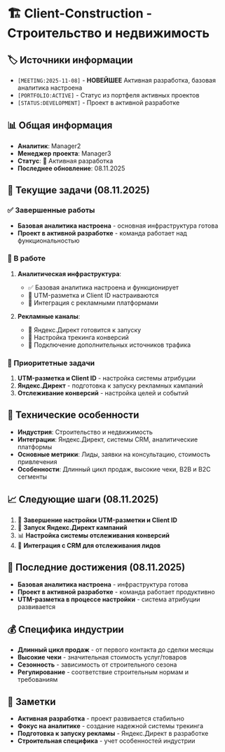 # 🏗️ Client-Construction - Строительство и недвижимость

## 🏷️ Источники информации
- `[MEETING:2025-11-08]` - **НОВЕЙШЕЕ** Активная разработка, базовая аналитика настроена
- `[PORTFOLIO:ACTIVE]` - Статус из портфеля активных проектов
- `[STATUS:DEVELOPMENT]` - Проект в активной разработке

## 📊 Общая информация
- **Аналитик**: Manager2
- **Менеджер проекта**: Manager3
- **Статус**: 🚀 Активная разработка
- **Последнее обновление**: 08.11.2025

## 🎯 Текущие задачи (08.11.2025)

### ✅ Завершенные работы
- **Базовая аналитика настроена** - основная инфраструктура готова
- **Проект в активной разработке** - команда работает над функциональностью

### 🔄 В работе
1. **Аналитическая инфраструктура**:
   - ✅ Базовая аналитика настроена и функционирует
   - 🔄 UTM-разметка и Client ID настраиваются
   - 🔄 Интеграция с рекламными платформами

2. **Рекламные каналы**:
   - 🔄 Яндекс.Директ готовится к запуску
   - 🔄 Настройка трекинга конверсий
   - 🔄 Подключение дополнительных источников трафика

### 🎯 Приоритетные задачи
1. **UTM-разметка и Client ID** - настройка системы атрибуции
2. **Яндекс.Директ** - подготовка к запуску рекламных кампаний
3. **Отслеживание конверсий** - настройка целей и событий

## 🔧 Технические особенности
- **Индустрия**: Строительство и недвижимость
- **Интеграции**: Яндекс.Директ, системы CRM, аналитические платформы
- **Основные метрики**: Лиды, заявки на консультацию, стоимость привлечения
- **Особенности**: Длинный цикл продаж, высокие чеки, B2B и B2C сегменты

## 📈 Следующие шаги (08.11.2025)
1. 🔄 **Завершение настройки UTM-разметки и Client ID**
2. 🚀 **Запуск Яндекс.Директ кампаний**
3. 📊 **Настройка системы отслеживания конверсий**
4. 🎯 **Интеграция с CRM для отслеживания лидов**

## 🎯 Последние достижения (08.11.2025)
- **Базовая аналитика настроена** - инфраструктура готова
- **Проект в активной разработке** - команда работает продуктивно
- **UTM-разметка в процессе настройки** - система атрибуции развивается

## 💰 Специфика индустрии
- **Длинный цикл продаж** - от первого контакта до сделки месяцы
- **Высокие чеки** - значительная стоимость услуг/товаров
- **Сезонность** - зависимость от строительного сезона
- **Регулирование** - соответствие строительным нормам и требованиям

## 📝 Заметки
- **Активная разработка** - проект развивается стабильно
- **Фокус на аналитике** - создание надежной системы трекинга
- **Подготовка к запуску рекламы** - Яндекс.Директ в разработке
- **Строительная специфика** - учет особенностей индустрии


